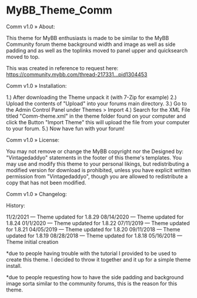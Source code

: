 # MyBB_Theme_Comm

Comm v1.0
» About:

This theme for MyBB enthusiasts is made to be similar to the MyBB Community forum theme background width and image as well as side padding and as well as the toplinks moved to panel upper and quicksearch moved to top.


This was created in reference to request here:
https://community.mybb.com/thread-217331...pid1304453

Comm v1.0
» Installation:

1.) After downloading the Theme unpack it (with 7-Zip for example)
2.) Upload the contents of "Upload" into your forums main directory.
3.) Go to the Admin Control Panel under Themes > Import
4.) Search for the XML File titled "Comm-theme.xml" in the theme folder found on your computer and click the Button "Import Theme" this will upload the file from your computer to your forum.
5.) Now have fun with your forum!

Comm v1.0
» License:

You may not remove or change the MyBB copyright nor the Designed by: "Vintagedaddyo" statements in the footer of this theme's templates. You may use and modify this theme to your personal likings, but redistributing a modified version for download is prohibited, unless you have explicit written permission from "Vintagedaddyo", though you are allowed to redistribute a copy that has not been modified.


Comm v1.0
» Changelog:

History:

11/2/2021 — Theme updated for 1.8.29
08/14/2020 — Theme updated for 1.8.24
01/1/2020 — Theme updated for 1.8.22
07/11/2019 — Theme updated for 1.8.21
04/05/2019 — Theme updated for 1.8.20
09/11/2018 — Theme updated for 1.8.19
08/28/2018 — Theme updated for 1.8.18
05/16/2018 — Theme initial creation

*due to people having trouble with the tutorial I provided to be used to create this theme. I decided to throw it together and it up for a simple theme install.

*due to people requesting how to have the side padding and background image sorta similar to the community forums, this is the reason for this theme.
